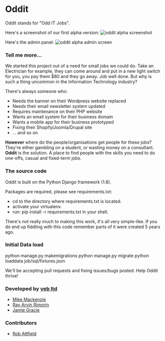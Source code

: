 # Oddit

Oddit stands for "Odd IT Jobs".

Here's a screenshot of our first alpha version:
![oddit alpha screenshot](http://i.imgur.com/LPqr8.png)

Here's the admin panel:
![oddit alpha admin screen](http://i.imgur.com/UZgs3hO.png)

### Tell me more...
We started this project out of a need for small jobs we could do.  Take an Electrician for example, they can come around and put in a new light switch for you, you pay them $80 and they go away. Job well done. But why is such a thing uncommon in the Information Technology industry?

There's always someone who:

 - Needs the banner on their Wordpress website replaced
 - Needs their email newsletter system updated
 - Requires maintenance on their PHP website
 - Wants an email system for their business domain
 - Wants a mobile app for their business prototyped
 - Fixing their Shopify/Joomla/Drupal site
 - ... and so on

**However** where do the people/organisations get people for these jobs? They're either gambling on a student, or wasting money on a consultant. **Oddit** is the solution. A place to find people with the skills you need to do one-offs, casual and fixed-term jobs.

### The source code

Oddit is built on the Python Django framework (1.8).

Packages are required, please see requirements.txt:

 - cd to the directory where requirements.txt is located.
 - activate your virtualenv.
 - run: pip install -r requirements.txt in your shell.


There's not really much to making this work, it's all very simple-like. If you do end up fiddling with this code
remember parts of it were created 5 years ago.

### Initial Data load

python manage.py makemigrations
python manage.py migrate
python loaddata job/sql/fixtures.json

We'll be accepting pull requests and fixing issues/bugs posted. Help Oddit thrive!

### Developed by [veb ltd](http://veb.nz)
- [Mike Mackenzie](https://github.com/veb)
- [Ray Arvin Rimorin](https://github.com/avwave)
- [Jamie Gracie](https://github.com/Kingy)

### Contributors
- [Rob Attfield](https://github.com/rattfieldnz)
